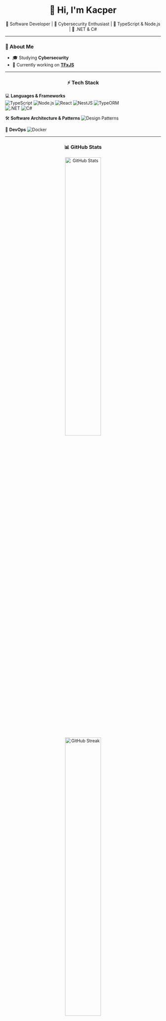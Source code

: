<h1 align="center">👋 Hi, I'm Kacper</h1>

<p align="center">
  🔹 Software Developer | 🔹 Cybersecurity Enthusiast | 🔹 TypeScript & Node.js | 🔹 .NET & C#
</p>

---

<h3 align="left">🔧 About Me</h3>

- 🎓 Studying **Cybersecurity**
- 🎯 Currently working on [**TFxJS**](https://github.com/tfxjs/tfxjs)

---

<h3 align="center">⚡ Tech Stack</h3>

💻 **Languages & Frameworks**  
![TypeScript](https://img.shields.io/badge/-TypeScript-blue?style=flat-square&logo=typescript)
![Node.js](https://img.shields.io/badge/-Node.js-green?style=flat-square&logo=node.js)
![React](https://img.shields.io/badge/-React-blue?style=flat-square&logo=react)
![NestJS](https://img.shields.io/badge/-Nestjs-red?style=flat-square&logo=nestjs)
![TypeORM](https://img.shields.io/badge/-TypeORM-blue?style=flat-square&logo=typeorm)  
![.NET](https://img.shields.io/badge/-.NET-512BD4?style=flat-square&logo=.net)
![C#](https://img.shields.io/badge/-C%23-239120?style=flat-square&logo=c-sharp)
<!--![ASP.NET](https://img.shields.io/badge/-ASP.NET-512BD4?style=flat-square&logo=asp.net)-->
<!--![Entity Framework](https://img.shields.io/badge/-Entity%20Framework-563D7C?style=flat-square&logo=entity-framework)-->

🛠 **Software Architecture & Patterns**
![Design Patterns](https://img.shields.io/badge/-Design%20Patterns-blueviolet?style=flat-square)

🐳 **DevOps**
![Docker](https://img.shields.io/badge/-Docker-blue?style=flat-square&logo=docker)

---

<h3 align="center">📊 GitHub Stats</h3>
<p align="center">
  <img src="https://github-readme-stats.vercel.app/api?username=kajahl&show_icons=true&theme=tokyonight" width="48%" alt="GitHub Stats"><br/>
  <img src="https://github-readme-streak-stats.herokuapp.com/?user=kajahl&theme=tokyonight" width="48%" alt="GitHub Streak">
</p>

---

### 📫 **Contact Me**
📧 Email: [jahlkacper@gmail.com](mailto:jahlkacper@gmail.com)  
🔗 LinkedIn: [linkedin.com/in/kjahl](https://www.linkedin.com/in/kjahl/)  
<!--🚀 Portfolio: [YourWebsite](https://YourWebsite.com)-->
